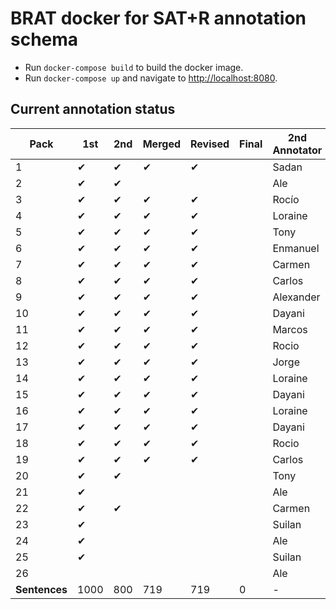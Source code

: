 # BRAT docker for SAT+R annotation schema

* Run `docker-compose build` to build the docker image.
* Run `docker-compose up` and navigate to [http://localhost:8080](http://localhost:8080).

## Current annotation status

| **Pack**      | **1st** | **2nd** | **Merged** | **Revised** | **Final** | **2nd Annotator** |
|--|--|--|--|--|--|--|
|  1 | ✔ | ✔ | ✔ | ✔ |   | Sadan     |
|  2 | ✔ | ✔ |   |   |   | Ale       |
|  3 | ✔ | ✔ | ✔ | ✔ |   | Rocío     |
|  4 | ✔ | ✔ | ✔ | ✔ |   | Loraine   |
|  5 | ✔ | ✔ | ✔ | ✔ |   | Tony      |
|  6 | ✔ | ✔ | ✔ | ✔ |   | Enmanuel  |
|  7 | ✔ | ✔ | ✔ | ✔ |   | Carmen    |
|  8 | ✔ | ✔ | ✔ | ✔ |   | Carlos    |
|  9 | ✔ | ✔ | ✔ | ✔ |   | Alexander |
| 10 | ✔ | ✔ | ✔ | ✔ |   | Dayani    |
| 11 | ✔ | ✔ | ✔ | ✔ |   | Marcos    |
| 12 | ✔ | ✔ | ✔ | ✔ |   | Rocio     |
| 13 | ✔ | ✔ | ✔ | ✔ |   | Jorge     |
| 14 | ✔ | ✔ | ✔ | ✔ |   | Loraine   |
| 15 | ✔ | ✔ | ✔ | ✔ |   | Dayani    |
| 16 | ✔ | ✔ | ✔ | ✔ |   | Loraine   |
| 17 | ✔ | ✔ | ✔ | ✔ |   | Dayani    |
| 18 | ✔ | ✔ | ✔ | ✔ |   | Rocio     |
| 19 | ✔ | ✔ | ✔ | ✔ |   | Carlos    |
| 20 | ✔ | ✔ |   |   |   | Tony      |
| 21 | ✔ |   |   |   |   | Ale       |
| 22 | ✔ | ✔ |   |   |   | Carmen    |
| 23 | ✔ |   |   |   |   | Suilan    |
| 24 | ✔ |   |   |   |   | Ale       |
| 25 | ✔ |   |   |   |   | Suilan    |
| 26 |   |   |   |   |   | Ale       |
| **Sentences** | 1000 | 800 | 719 | 719 | 0 | - |
